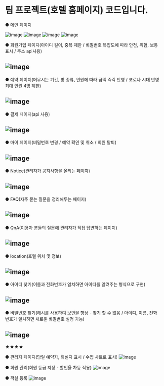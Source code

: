 # 팀 프로젝트(호텔 홈페이지) 코드입니다.

● 메인 페이지

![image](https://user-images.githubusercontent.com/92214330/167806773-e9fc3e3c-9ae0-40e8-b48a-766ad2b339f5.png)
![image](https://user-images.githubusercontent.com/92214330/167807177-017e6dc2-f19e-4af1-964f-4b634fae9219.png)
![image](https://user-images.githubusercontent.com/92214330/167807252-c54791c7-7c55-41cc-8a39-dc2ccecdc0b3.png)
![image](https://user-images.githubusercontent.com/92214330/167807565-44ae7726-ed5d-4e0b-9120-48abe6a13566.png)

● 회원가입 페이지(아이디 길이, 중복 제한 / 비밀번호 복잡도에 따라 안전, 위험, 보통 표시 / 주소 api사용)

![image](https://user-images.githubusercontent.com/92214330/167808127-7c448fb3-acb3-4244-930c-c99a24f71954.png)
----------------------------------------------------------------------------------------------------------------

● 예약 페이지(머무시는 기간, 방 종류, 인원에 따라 금액 즉각 반영 / 코로나 시대 반영 최대 인원 4명 제한)

![image](https://user-images.githubusercontent.com/92214330/167809721-0054ae9d-a51c-4161-8cf9-4af3f8ed1e53.png)
----------------------------------------------------------------------------------------------------------------

● 결제 페이지(api 사용)

![image](https://user-images.githubusercontent.com/92214330/167810096-e83f9c99-f823-449c-80f4-1e8cbe38536b.png)
----------------------------------------------------------------------------------------------------------------

● 마이 페이지(비밀번호 변경 / 예약 확인 및 취소 / 회원 탈퇴)

![image](https://user-images.githubusercontent.com/92214330/167810346-02a7f07f-75a1-4c02-8a2e-8722f513a365.png)
----------------------------------------------------------------------------------------------------------------

● Notice(관리자가 공지사항을 올리는 페이지)

![image](https://user-images.githubusercontent.com/92214330/167811695-b9c8c8e0-ced5-4d71-bee5-d126d5f09a2a.png)
----------------------------------------------------------------------------------------------------------------

● FAQ(자주 묻는 질문을 정리해두는 페이지)

![image](https://user-images.githubusercontent.com/92214330/167811953-edce70c0-887f-46da-b141-1b04658fd9df.png)
----------------------------------------------------------------------------------------------------------------

● QnA(이용자 분들의 질문에 관리자가 직접 답변하는 페이지)

![image](https://user-images.githubusercontent.com/92214330/167812084-3433b62f-2eb9-4cf1-8767-85329010981d.png)
----------------------------------------------------------------------------------------------------------------

● location(호텔 위치 및 정보)

![image](https://user-images.githubusercontent.com/92214330/167812218-0de46bbe-b13e-43db-80ce-a2863e7e2c89.png)
----------------------------------------------------------------------------------------------------------------

● 아이디 찾기(이름과 전화번호가 일치하면 아이디를 알려주는 형식으로 구현)

![image](https://user-images.githubusercontent.com/92214330/167812345-ede3eaad-6e0c-404a-8745-1718d5ced8e2.png)
----------------------------------------------------------------------------------------------------------------

● 비밀번호 찾기(해시를 사용하여 보안을 향상 - 찾기 할 수 없음 / 아이디, 이름, 전화번호가 일치하면 새로운 비밀번호 설정 가능)

![image](https://user-images.githubusercontent.com/92214330/167812541-c026c7d1-0862-4f7e-8c52-45e3746d5349.png)
----------------------------------------------------------------------------------------------------------------

★★★★

● 관리자 페이지(당일 예약자, 퇴실자 표시 / 수입 차트로 표시)
![image](https://user-images.githubusercontent.com/92214330/167823309-ea64dfe7-27d9-4f24-b4e5-e405b9b3608d.png)

● 회원 관리(회원 등급 지정 - 할인율 차등 적용)
![image](https://user-images.githubusercontent.com/92214330/167823472-551a06cd-c8eb-4c23-83b7-cb4cfc20094f.png)

● 객실 등록
![image](https://user-images.githubusercontent.com/92214330/167823640-39779bb2-7220-4072-86dd-f46ec96cbb1b.png)

